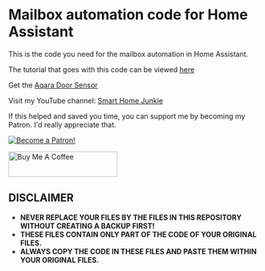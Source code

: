 # Mailbox automation code for Home Assistant
This is the code you need for the mailbox automation in Home Assistant.

The tutorial that goes with this code can be viewed [here](https://www.youtube.com/watch?v=-4KGdPh6ur0)

Get the [Aqara Door Sensor](https://s.click.aliexpress.com/e/_A26g2H)

Visit my YouTube channel: [Smart Home Junkie](https://www.youtube.com/channel/UCVtQ4AOSmCFUuvixddYiSxw)

If this helped and saved you time, you can support me by becoming my Patron. I'd really appreciate that.

<a href="https://www.patreon.com/bePatron?u=50155158" target="_blank"><img src="https://github.com/smarthomejunkie/Home-Assistant-Tutorials/blob/master/become-a-patron.png?raw=true" alt="Become a Patron!"></a>


<a href="https://www.buymeacoffee.com/smarthomejunkie" target="_blank"><img src="https://cdn.buymeacoffee.com/buttons/default-blue.png" alt="Buy Me A Coffee" height="51" width="217" ></a>

## DISCLAIMER
* **NEVER REPLACE YOUR FILES BY THE FILES IN THIS REPOSITORY WITHOUT CREATING A BACKUP FIRST!**
* **THESE FILES CONTAIN ONLY PART OF THE CODE OF YOUR ORIGINAL FILES.**
* **ALWAYS COPY THE CODE IN THESE FILES AND PASTE THEM WITHIN YOUR ORIGINAL FILES.**
